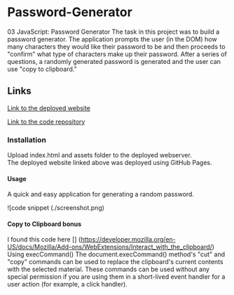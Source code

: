 # Password-Generator
03 JavaScript: Password Generator
The task in this project was to build a password generator. The application prompts the user (in the DOM) how many characters they would like their password to be and then proceeds to "confirm" what type of characters make up their password. After a series of questions, a randomly generated password is generated and the user can use "copy to clipboard."


## Links

[Link to the deployed website](https://larafoster.github.io/Password-Generator/)

[Link to the code repository](https://github.com/larafoster/Password-Generator)

### Installation

Upload index.html and assets folder to the deployed webserver.  
The deployed website linked above was deployed using GitHub Pages.

#### Usage

A quick and easy application for generating a random password.

![code snippet (./screenshot.png)


#### Copy to Clipboard bonus
I found this code here
[] (https://developer.mozilla.org/en-US/docs/Mozilla/Add-ons/WebExtensions/Interact_with_the_clipboard/)
Using execCommand()
The document.execCommand() method's "cut" and "copy" commands can be used to replace the clipboard's current contents with the selected material. These commands can be used without any special permission if you are using them in a short-lived event handler for a user action (for example, a click handler).
